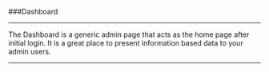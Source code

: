 ###Dashboard

----------

The Dashboard is a generic admin page that acts as the home page after initial login. It is a great place to present information based data to your admin users.

-----------

